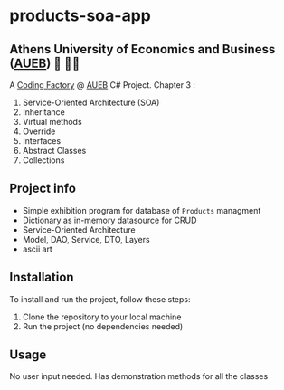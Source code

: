 # products-soa-app
## Athens University of Economics and Business ([AUEB](https://aueb.gr/)) 🏫 👨‍🎓
A [Coding Factory](https://codingfactory.aueb.gr/) @ [AUEB](https://aueb.gr/) C# Project. 
Chapter 3 : 
1. Service-Oriented Architecture (SOA)
2. Inheritance
3. Virtual methods
4. Override
5. Interfaces
6. Abstract Classes
7. Collections

## Project info
- Simple exhibition program for database of `Products` managment
- Dictionary as in-memory datasource for CRUD
- Service-Oriented Architecture
- Model, DAO, Service, DTO, Layers
- ascii art

## Installation
To install and run the project, follow these steps:
1. Clone the repository to your local machine
2. Run the project (no dependencies needed)

## Usage
No user input needed. Has demonstration methods for all the classes
